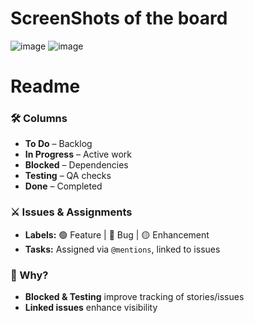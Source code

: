 # ScreenShots of the board
![image](https://github.com/user-attachments/assets/7c2d34ee-4ca1-46d6-b324-aa2129a073f4)
![image](https://github.com/user-attachments/assets/457482f5-3188-4224-8878-8e607dc56df3)
# Readme
### 🛠 Columns  
- **To Do** – Backlog  
- **In Progress** – Active work  
- **Blocked** – Dependencies  
- **Testing** – QA checks  
- **Done** – Completed  

### ⚔️ Issues & Assignments  
- **Labels:** 🟢 Feature | 🔴 Bug | 🟡 Enhancement  
- **Tasks:** Assigned via `@mentions`, linked to issues  

### 🤔 Why?  
- **Blocked & Testing** improve tracking of stories/issues 
- **Linked issues** enhance visibility  
